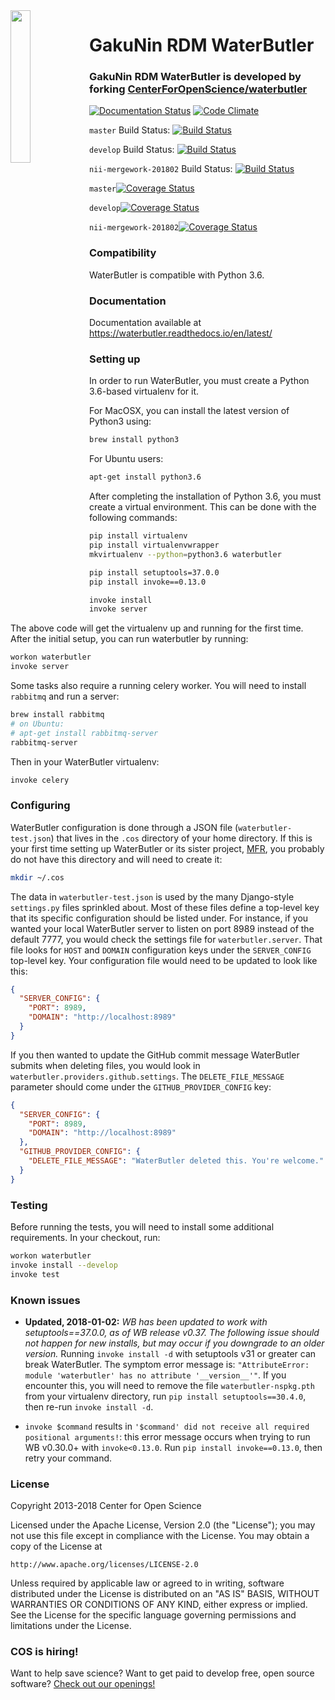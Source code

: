 <img src="/docs/waterbutler.png?raw=true" width="25%" style="float:left;">

# GakuNin RDM WaterButler

### GakuNin RDM WaterButler is developed by forking [CenterForOpenScience/waterbutler](https://github.com/CenterForOpenScience/waterbutler)


[![Documentation Status](https://readthedocs.org/projects/waterbutler/badge/?version=latest)](http://waterbutler.readthedocs.org/en/latest/?badge=latest)
[![Code Climate](https://codeclimate.com/github/CenterForOpenScience/waterbutler/badges/gpa.svg)](https://codeclimate.com/github/CenterForOpenScience/waterbutler)

`master` Build Status: [![Build Status](https://travis-ci.org/RCOSDP/RDM-waterbutler.svg?branch=master)](https://travis-ci.org/RCOSDP/master)

`develop` Build Status: [![Build Status](https://travis-ci.org/RCOSDP/RDM-waterbutler.svg?branch=develop)](https://travis-ci.org/RCOSDP/develop)

`nii-mergework-201802` Build Status: [![Build Status](https://travis-ci.org/RCOSDP/RDM-waterbutler.svg?branch=nii-mergework-201802)](https://travis-ci.org/RCOSDP/RDM-waterbutler)

`master`[![Coverage Status](https://coveralls.io/repos/github/RCOSDP/RDM-waterbutler/badge.svg?branch=master)](https://coveralls.io/github/RCOSDP/RDM-waterbutler?branch=master)

`develop`[![Coverage Status](https://coveralls.io/repos/github/RCOSDP/RDM-waterbutler/badge.svg?branch=develop)](https://coveralls.io/github/RCOSDP/RDM-waterbutler?branch=develop)

`nii-mergework-201802`[![Coverage Status](https://coveralls.io/repos/github/RCOSDP/RDM-waterbutler/badge.svg?branch=nii-mergework-201802)](https://coveralls.io/github/RCOSDP/RDM-waterbutler?branch=nii-mergework-201802)

### Compatibility

WaterButler is compatible with Python 3.6.

### Documentation

Documentation available at https://waterbutler.readthedocs.io/en/latest/

### Setting up

In order to run WaterButler, you must create a Python 3.6-based virtualenv for it.

For MacOSX, you can install the latest version of Python3 using:

```bash
brew install python3
```

For Ubuntu users:

```bash
apt-get install python3.6
```

After completing the installation of Python 3.6, you must create a virtual environment. This can be done with the following commands:

```bash
pip install virtualenv
pip install virtualenvwrapper
mkvirtualenv --python=python3.6 waterbutler

pip install setuptools=37.0.0
pip install invoke==0.13.0

invoke install
invoke server
```

The above code will get the virtualenv up and running for the first time.  After the initial setup, you can run waterbutler by running:

```bash
workon waterbutler
invoke server
```

Some tasks also require a running celery worker.  You will need to install `rabbitmq` and run a server:

```bash
brew install rabbitmq
# on Ubuntu:
# apt-get install rabbitmq-server
rabbitmq-server
```

Then in your WaterButler virtualenv:

```bash
invoke celery
```

### Configuring

WaterButler configuration is done through a JSON file (`waterbutler-test.json`) that lives in the `.cos` directory of your home directory.  If this is your first time setting up WaterButler or its sister project, [MFR](https://github.com/CenterForOpenScience/modular-file-renderer/), you probably do not have this directory and will need to create it:

```bash
mkdir ~/.cos
```

The data in `waterbutler-test.json` is used by the many Django-style `settings.py` files sprinkled about.  Most of these files define a top-level key that its specific configuration should be listed under.  For instance, if you wanted your local WaterButler server to listen on port 8989 instead of the default 7777, you would check the settings file for `waterbutler.server`.  That file looks for `HOST` and `DOMAIN` configuration keys under the `SERVER_CONFIG` top-level key.  Your configuration file would need to be updated to look like this:

```json
{
  "SERVER_CONFIG": {
    "PORT": 8989,
    "DOMAIN": "http://localhost:8989"
  }
}
```

If you then wanted to update the GitHub commit message WaterButler submits when deleting files, you would look in `waterbutler.providers.github.settings`. The `DELETE_FILE_MESSAGE` parameter should come under the `GITHUB_PROVIDER_CONFIG` key:

```json
{
  "SERVER_CONFIG": {
    "PORT": 8989,
    "DOMAIN": "http://localhost:8989"
  },
  "GITHUB_PROVIDER_CONFIG": {
    "DELETE_FILE_MESSAGE": "WaterButler deleted this. You're welcome."
  }
}
```

### Testing

Before running the tests, you will need to install some additional requirements. In your checkout, run:

```bash
workon waterbutler
invoke install --develop
invoke test
```

### Known issues

- **Updated, 2018-01-02:** *WB has been updated to work with setuptools==37.0.0, as of WB release v0.37. The following issue should not happen for new installs, but may occur if you downgrade to an older version.*  Running `invoke install -d` with setuptools v31 or greater can break WaterButler.  The symptom error message is: `"AttributeError: module 'waterbutler' has no attribute '__version__'"`.  If you encounter this, you will need to remove the file `waterbutler-nspkg.pth` from your virtualenv directory, run `pip install setuptools==30.4.0`, then re-run `invoke install -d`.

- `invoke $command` results in `'$command' did not receive all required positional arguments!`: this error message occurs when trying to run WB v0.30.0+ with `invoke<0.13.0`.  Run `pip install invoke==0.13.0`, then retry your command.

### License

Copyright 2013-2018 Center for Open Science

Licensed under the Apache License, Version 2.0 (the "License");
you may not use this file except in compliance with the License.
You may obtain a copy of the License at

    http://www.apache.org/licenses/LICENSE-2.0

Unless required by applicable law or agreed to in writing, software
distributed under the License is distributed on an "AS IS" BASIS,
WITHOUT WARRANTIES OR CONDITIONS OF ANY KIND, either express or implied.
See the License for the specific language governing permissions and
limitations under the License.

### COS is hiring!

Want to help save science? Want to get paid to develop free, open source software? [Check out our openings!](https://cos.io/our-communities/jobs/)
